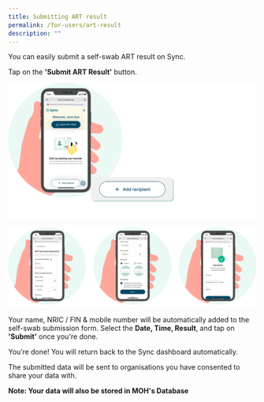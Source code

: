 ```yaml
---
title: Submitting ART result
permalink: /for-users/art-result
description: ""
---
```

You can easily submit a self-swab ART result on Sync. 

Tap on the **'Submit ART Result'** button. 

![](/images/Add%20recipient.png)

![](/images/guide/ART%20result3.png)

Your name, NRIC / FIN & mobile number will be automatically added to the self-swab submission form. Select the **Date, Time, Result**, and tap on **'Submit'** once you're done.

You’re done! You will return back to the Sync dashboard automatically. 

The submitted data will be sent to organisations you have consented to share your data with.

**Note: Your data will also be stored in MOH's Database**